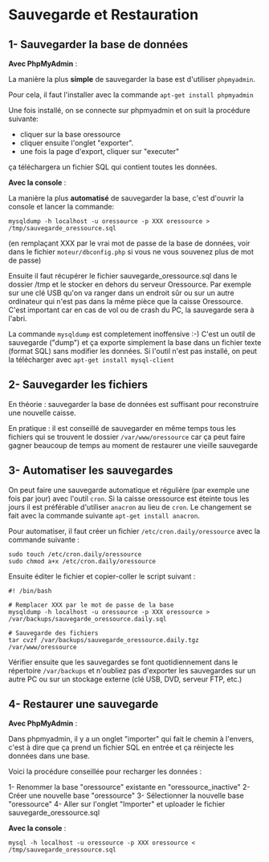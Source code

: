 # Sauvegarde et Restauration

## 1- Sauvegarder la base de données

**Avec PhpMyAdmin** :

La manière la plus **simple** de sauvegarder la base est d'utiliser
`phpmyadmin`.

Pour cela, il faut l'installer avec la commande `apt-get install phpmyadmin`

Une fois installé, on se connecte sur phpmyadmin et on suit la procédure
suivante:

- cliquer sur la base oressource
- cliquer ensuite l'onglet "exporter".
- une fois la page d'export, cliquer sur "executer"

ça téléchargera un fichier SQL qui contient toutes les données.

**Avec la console** :

La manière la plus **automatisé** de sauvegarder la base, c'est d'ouvrir la
console et lancer la commande:

```shell
mysqldump -h localhost -u oressource -p XXX oressource > /tmp/sauvegarde_oressource.sql
```

(en remplaçant XXX par le vrai mot de passe de la base de données, voir dans le
fichier `moteur/dbconfig.php` si vous ne vous souvenez plus de mot de passe)

Ensuite il faut récupérer le fichier sauvegarde_oressource.sql dans le dossier
/tmp et le stocker en dehors du serveur Oressource. Par exemple sur une clé USB
qu'on va ranger dans un endroit sûr ou sur un autre ordinateur qui n'est pas
dans la même pièce que la caisse Oressource. C'est important car en cas de vol
ou de crash du PC, la sauvegarde sera à l'abri.

La commande `mysqldump` est completement inoffensive :-) C'est un outil de
sauvegarde ("dump") et ça exporte simplement la base dans un fichier texte
(format SQL) sans modifier les données. Si l'outil n'est pas installé, on peut
la télécharger avec `apt-get install mysql-client`

## 2- Sauvegarder les fichiers

En théorie : sauvegarder la base de données est suffisant pour reconstruire une
nouvelle caisse.

En pratique : il est conseillé de sauvegarder en même temps tous les fichiers
qui se trouvent le dossier `/var/www/oressource` car ça peut faire gagner
beaucoup de temps au moment de restaurer une vieille sauvegarde

## 3- Automatiser les sauvegardes

On peut faire une sauvegarde automatique et régulière (par exemple une fois par
jour) avec l'outil `cron`. Si la caisse oressource est éteinte tous les jours il
est préférable d'utiliser `anacron` au lieu de `cron`. Le changement se fait
avec la commande suivante `apt-get install anacron`.

Pour automatiser, il faut créer un fichier `/etc/cron.daily/oressource` avec la
commande suivante :

```shell
sudo touch /etc/cron.daily/oressource
sudo chmod a+x /etc/cron.daily/oressource
```

Ensuite éditer le fichier et copier-coller le script suivant :

```shell
#! /bin/bash

# Remplacer XXX par le mot de passe de la base
mysqldump -h localhost -u oressource -p XXX oressource > /var/backups/sauvegarde_oressource.daily.sql

# Sauvegarde des fichiers
tar cvzf /var/backups/sauvegarde_oressource.daily.tgz /var/www/oressource
```

Vérifier ensuite que les sauvegardes se font quotidiennement dans le répertoire
`/var/backups` et n'oubliez pas d'exporter les sauvegardes sur un autre PC ou
sur un stockage externe (clé USB, DVD, serveur FTP, etc.)

## 4- Restaurer une sauvegarde

**Avec PhpMyAdmin** :

Dans phpmyadmin, il y a un onglet "importer" qui fait le chemin à l'envers,
c'est à dire que ça prend un fichier SQL en entrée et ça réinjecte les données
dans une base.

Voici la procédure conseillée pour recharger les données :

1- Renommer la base "oressource" existante en "oressource_inactive" 2- Créer une
nouvelle base "oressource" 3- Sélectionner la nouvelle base "oressource" 4-
Aller sur l'onglet "Importer" et uploader le fichier sauvegarde_oressource.sql

**Avec la console** :

```shell
mysql -h localhost -u oressource -p XXX oressource < /tmp/sauvegarde_oressource.sql
```
